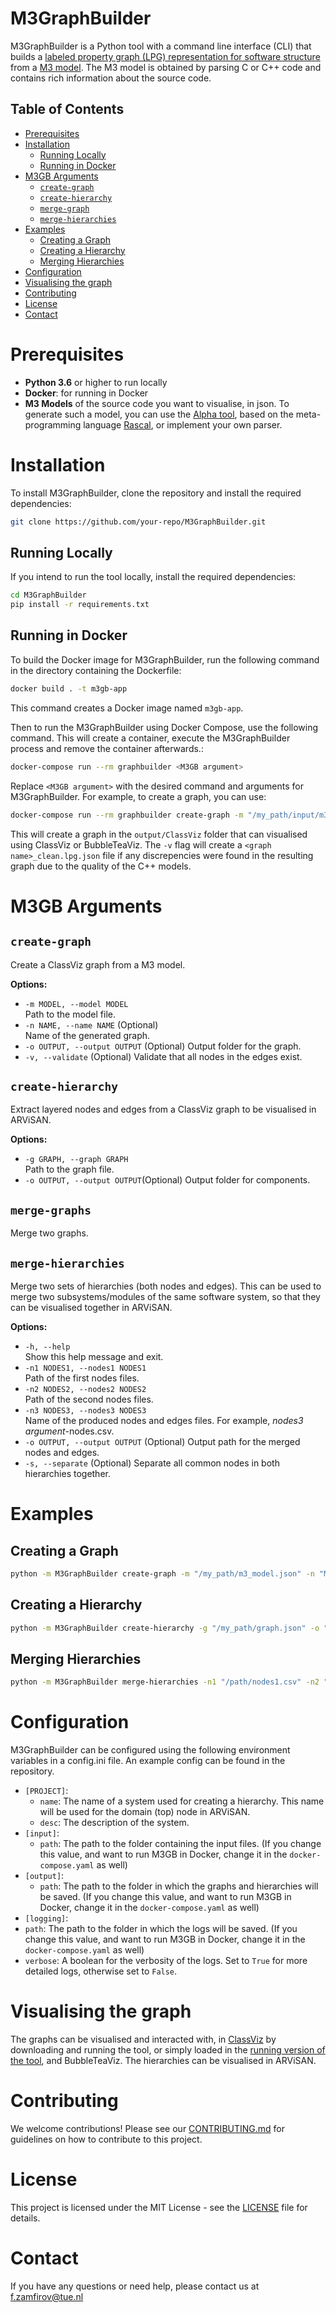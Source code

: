# M3GraphBuilder

M3GraphBuilder is a Python tool with a command line interface (CLI) that builds a [labeled property graph (LPG) representation for software structure](https://github.com/rsatrioadi/phd/blob/main/representation.md) from a [M3 model](https://www.rascal-mpl.org/docs/Packages/Clair/API/lang/cpp/M3/). The M3 model is obtained by parsing C or C++ code and contains rich information about the source code.

## Table of Contents
- [Prerequisites](#prerequisites)
- [Installation](#installation)
    - [Running Locally](#running-locally)
    - [Running in Docker](#running-in-docker)
- [M3GB Arguments](#m3gb-arguments)
    - [`create-graph`](#create-graph)
    - [`create-hierarchy`](#create-hierarchy)
    - [`merge-graph`](#merge-graphs)
    - [`merge-hierarchies`](#merge-hierarchies)
- [Examples](#examples)
  - [Creating a Graph](#creating-a-graph)
  - [Creating a Hierarchy](#creating-a-hierarchy)
  - [Merging Hierarchies](#merging-hierarchies)
- [Configuration](#configuration)
- [Visualising the graph](#visualising-the-graph)
- [Contributing](#contributing)
- [License](#license)
- [Contact](#contact)

# Prerequisites
- **Python 3.6** or higher to run locally
- **Docker**: for running in Docker
- **M3 Models** of the source code you want to visualise, in json. To generate such a model, you can use the [Alpha tool](https://github.com/LightFLP/Alpha), based on the meta-programming language [Rascal](https://www.rascal-mpl.org/), or implement your own parser.

# Installation

To install M3GraphBuilder, clone the repository and install the required dependencies:

```sh
git clone https://github.com/your-repo/M3GraphBuilder.git
```

## Running Locally

If you intend to run the tool locally, install the required dependencies:
```sh
cd M3GraphBuilder
pip install -r requirements.txt
```
## Running in Docker

To build the Docker image for M3GraphBuilder, run the following command in the directory containing the Dockerfile:

```sh
docker build . -t m3gb-app
```

This command creates a Docker image named `m3gb-app`.

Then to run the M3GraphBuilder using Docker Compose, use the following command. This will create a container, execute the M3GraphBuilder process and remove the container afterwards.:

```sh
docker-compose run --rm graphbuilder <M3GB argument>
```

Replace `<M3GB argument>` with the desired command and arguments for M3GraphBuilder. For example, to create a graph, you can use:

```sh
docker-compose run --rm graphbuilder create-graph -m "/my_path/input/m3_model.json" -v
```

This will create a graph in the `output/ClassViz` folder that can visualised using ClassViz or BubbleTeaViz. The `-v` flag will create a `<graph name>_clean.lpg.json` file if any discrepencies were found in the resulting graph due to the quality of the C++ models.

# M3GB Arguments

## `create-graph`
Create a ClassViz graph from a M3 model.

**Options:**
- `-m MODEL, --model MODEL`  
    Path to the model file.
- `-n NAME, --name NAME` (Optional)  
    Name of the generated graph.
- `-o OUTPUT, --output OUTPUT` (Optional)
    Output folder for the graph.
- `-v, --validate` (Optional) 
    Validate that all nodes in the edges exist.

## `create-hierarchy`
Extract layered nodes and edges from a ClassViz graph to be visualised in ARViSAN.

**Options:**
- `-g GRAPH, --graph GRAPH`  
    Path to the graph file.
- `-o OUTPUT, --output OUTPUT`(Optional)
    Output folder for components.

## `merge-graphs`
Merge two graphs.

## `merge-hierarchies`
Merge two sets of hierarchies (both nodes and edges). This can be used to merge two subsystems/modules of the same software system, so that they can be visualised together in ARViSAN. 

**Options:**
- `-h, --help`  
    Show this help message and exit.
- `-n1 NODES1, --nodes1 NODES1`  
    Path of the first nodes files.
- `-n2 NODES2, --nodes2 NODES2`  
    Path of the second nodes files.
- `-n3 NODES3, --nodes3 NODES3`  
    Name of the produced nodes and edges files. For example, *nodes3 argument*-nodes.csv.
- `-o OUTPUT, --output OUTPUT` (Optional)
    Output path for the merged nodes and edges.
- `-s, --separate` (Optional)
    Separate all common nodes in both hierarchies together.

# Examples

## Creating a Graph
```sh
python -m M3GraphBuilder create-graph -m "/my_path/m3_model.json" -n "MyGraph" -o "/output_path"
```
## Creating a Hierarchy
```sh
python -m M3GraphBuilder create-hierarchy -g "/my_path/graph.json" -o "/output_path"
```
## Merging Hierarchies
```sh
python -m M3GraphBuilder merge-hierarchies -n1 "/path/nodes1.csv" -n2 "/path/nodes2.csv" -n3 "merged" -o "/output_path"
```

# Configuration

M3GraphBuilder can be configured using the following environment variables in a config.ini file. An example config can be found in the repository.

- `[PROJECT]`:
    - `name`: The name of a system used for creating a hierarchy. This name will be used for the domain (top) node in ARViSAN.
    - `desc`: The description of the system.
- `[input]`:
    - `path`: The path to the folder containing the input files. (If you change this value, and want to run M3GB in Docker, change it in the `docker-compose.yaml` as well)
- `[output]`:
    - `path`: The path to the folder in which the graphs and hierarchies will be saved. (If you change this value, and want to run M3GB in Docker, change it in the `docker-compose.yaml` as well)
- `[logging]`:
- `path`: The path to the folder in which the logs will be saved. (If you change this value, and want to run M3GB in Docker, change it in the `docker-compose.yaml` as well)
- `verbose`: A boolean for the verbosity of the logs. Set to `True` for more detailed logs, otherwise set to `False`.

# Visualising the graph
The graphs can be visualised and interacted with, in [ClassViz](https://github.com/rsatrioadi/classviz) by downloading and running the tool, or simply loaded in the [running version of the tool](https://rsatrioadi.github.io/classviz/), and BubbleTeaViz. The hierarchies can be visualised in ARViSAN.

# Contributing

We welcome contributions! Please see our [CONTRIBUTING.md](CONTRIBUTING.md) for guidelines on how to contribute to this project.

# License

This project is licensed under the MIT License - see the [LICENSE](LICENSE) file for details.
# Contact

If you have any questions or need help, please contact us at [f.zamfirov@tue.nl](mailto:f.zamfirov@tue.nl)